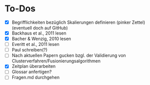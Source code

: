 # To-Dos

- [x] Begrifflichkeiten bezüglich Skalierungen definieren (pinker Zettel) (eventuell doch auf GitHub)
- [x] Backhaus et al., 2011 lesen
- [x] Bacher & Wenzig, 2010 lesen
- [ ] Everitt et al., 2011 lesen
- [ ] Paul schreiben(?)
- [ ] Nach aktuellen Papern gucken bzgl. der Validierung von Clusterverfahren/Fusionierungsalgorithmen
- [x] Zeitplan überarbeiten
- [ ] Glossar anfertigen?
- [ ] Fragen.md durchgehen
